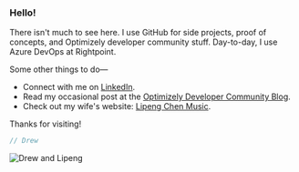 ### Hello!

There isn't much to see here. I use GitHub for side projects, proof of concepts, and Optimizely developer community stuff. Day-to-day, I use Azure DevOps at Rightpoint. 

Some other things to do&mdash;
* Connect with me on <a href="https://www.linkedin.com/in/drewnull/" rel="noreferrer noopener" target="_blank">LinkedIn</a>.
* Read my occasional post at the <a href="https://world.optimizely.com/blogs/drew-null/" rel="noreferrer noopener" target="_blank">Optimizely Developer Community Blog</a>.
* Check out my wife's website: <a href="https://www.lipengchen.com" rel="noreferrer noopener" target="_blank">Lipeng Chen Music</a>.

Thanks for visiting!

```ts
// Drew
```

![Drew and Lipeng](https://pbs.twimg.com/profile_images/1288527085066223616/kfY2tKL__400x400.jpg)
